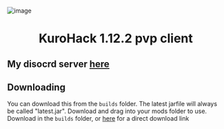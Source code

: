 ![image](https://github.com/KuroHere/kurohack/)
# <h1 align="center">KuroHack 1.12.2 pvp client

## My disocrd server [here](https://discord.gg/PYUhdeTfe6)

## Downloading
You can download this from the `builds` folder. The latest jarfile will always be called "latest.jar". Download and drag into your mods folder to use.
Download in the `builds` folder, or [here](https://github.com/KuroHere/kurohack/releases/tag/0.2) for a direct download link


